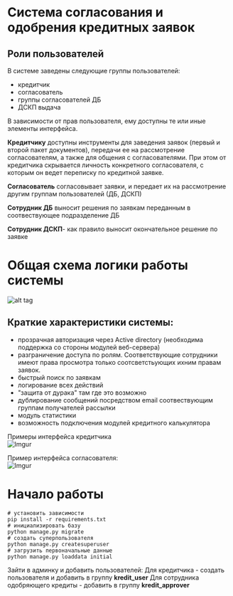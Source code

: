 Система согласования и одобрения кредитных заявок
=================================================

 Роли пользователей
 ------------------

В системе заведены следующие группы пользователей:
- кредитчик
- согласователь
- группы согласователей ДБ
- ДСКП выдача

В зависимости от прав пользователя, ему доступны те или иные элементы интерфейса.

**Кредитчику** доступны инструменты для заведения заявок (первый и второй пакет документов), передачи ее на рассмотрение согласователям, а также для общения с согласователями. При этом от кредитчика скрывается личность конкретного согласователя, с которым он ведет переписку по кредитной заявке.

**Согласователь** согласовывает заявки, и передает их на рассмотрение другим группам пользователей (ДБ, ДСКП)

**Сотрудник ДБ** выносит решения по заявкам переданным в соотвествующее подразделение ДБ

**Сотрудник ДСКП**- как правило выносит окончательное решение по заявке

Общая схема логики работы системы
=================================
![alt tag](https://www.gliffy.com/go/publish/image/9866817/L.png)

Краткие характеристики системы:
 -----------------------------
 - прозрачная авторизация через Active directory (необходима поддержка со стороны модулей веб-сервера)
 - разграничение доступа по ролям. Соответствующие сотрудники имеют права просмотра только соотсветстьующих ихним правам заявок.
 - быстрый поиск по заявкам
 - логирование всех действий
 - "защита от дурака" там где это возможно
 - дублирование сообщений посредством email соотвествующим группам получателей рассылки
 - модуль статистики
 - возможность подключения модулей кредитного калькулятора
 
Примеры интерфейса кредитчика  
![Imgur](http://i.imgur.com/DPYhyNt.png)

Пример интерфейса согласователя:  
![Imgur](http://i.imgur.com/kNOgPeg.png)


Начало работы
=============

```
# установить зависимости
pip install -r requirements.txt
# инициализировать базу
python manage.py migrate
# создать суперпользователя
python manage.py createsuperuser
# загрузить первоначальные данные
python manage.py loaddata initial
```

Зайти в админку и добавить пользователей:
Для кредитчика - создать пользователя и добавить в группу **kredit_user**
Для сотрудника одобряющего кредиты - добавить в группу **kredit_approver**